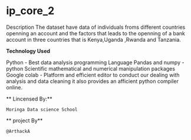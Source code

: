 # ip_core_2
Description
The dataset have data of individuals froms different countries openning an account and the factors that leads to the openning of a bank account in three countries that is Kenya,Uganda
,Rwanda and Tanzania.


**Technology Used**
  
  Python - Best data analysis programming Language
  Pandas and numpy - python Scientific mathematical and numerical manipulation packages
  Google colab - Platform and efficient editor to conduct our dealing with analysis and data cleaning
                      it also provides an afficient python compiler online.


** Lincensed By:**


    Moringa Data science School

** project By**


    @ArthackA

